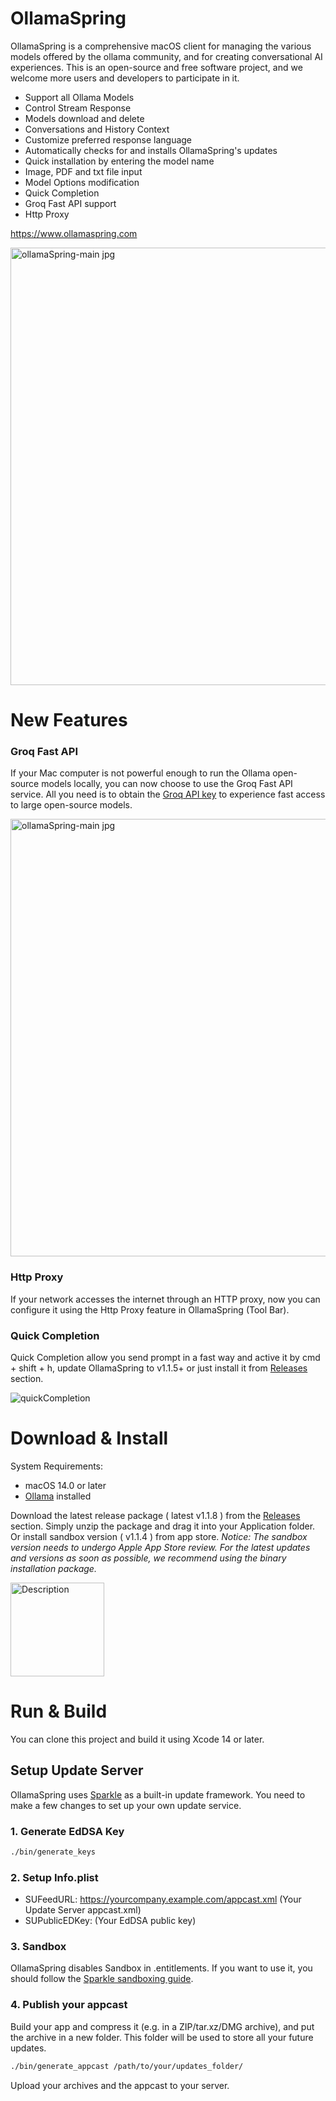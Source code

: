 # OllamaSpring
OllamaSpring is a comprehensive macOS client for managing the various models offered by the ollama community, and for creating conversational AI experiences. This is an open-source and free software project, and we welcome more users and developers to participate in it.

- Support all Ollama Models
- Control Stream Response
- Models download and delete
- Conversations and History Context
- Customize preferred response language
- Automatically checks for and installs OllamaSpring's updates
- Quick installation by entering the model name
- Image, PDF and txt file input
- Model Options modification
- Quick Completion
- Groq Fast API support
- Http Proxy

https://www.ollamaspring.com

<img width="700" alt="ollamaSpring-main jpg" src="https://github.com/CrazyNeil/OllamaSpring/assets/5747549/cd9e01e7-70d4-47c0-a879-55d02f5f1dc2">

# New Features

### Groq Fast API

If your Mac computer is not powerful enough to run the Ollama open-source models locally, you can now choose to use the Groq Fast API service. All you need is to obtain the [Groq API key](https://groq.com) to experience fast access to large open-source models.

<img width="700" alt="ollamaSpring-main jpg" src="https://github.com/user-attachments/assets/1c8f16da-3209-4567-bd3a-b26642c9e1a4">


### Http Proxy 

If your network accesses the internet through an HTTP proxy, now you can configure it using the Http Proxy feature in OllamaSpring (Tool Bar).

### Quick Completion

Quick Completion allow you send prompt in a fast way and active it by cmd + shift + h, update OllamaSpring to v1.1.5+ or just install it from [Releases](https://github.com/CrazyNeil/OllamaSpring/releases) section.

![quickCompletion](https://github.com/user-attachments/assets/0a6109b8-ab0a-454b-b9c8-627a27a43c3d)



# Download & Install

System Requirements:
- macOS 14.0 or later
- [Ollama](https://ollama.com) installed

Download the latest release package ( latest v1.1.8 ) from the [Releases](https://github.com/CrazyNeil/OllamaSpring/releases) section.
Simply unzip the package and drag it into your Application folder. Or install sandbox version ( v1.1.4 ) from app store. _Notice: The sandbox version needs to undergo Apple App Store review. For the latest updates and versions as soon as possible, we recommend using the binary installation package._

<a href="https://apps.apple.com/us/app/ollamaspring/id6502970995">
  <img src="https://github.com/CrazyNeil/OllamaSpring/assets/5747549/a37c4931-9420-431d-a0b7-c2cc0fdc27fe" alt="Description" width="150"/>
</a>

# Run & Build

You can clone this project and build it using Xcode 14 or later.

## Setup Update Server
OllamaSpring uses [Sparkle](https://sparkle-project.org) as a built-in update framework. You need to make a few changes to set up your own update service.

### 1. Generate EdDSA Key

```bash
./bin/generate_keys
```

### 2. Setup Info.plist

- SUFeedURL: https://yourcompany.example.com/appcast.xml (Your Update Server appcast.xml)
- SUPublicEDKey: (Your EdDSA public key)

### 3. Sandbox
OllamaSpring disables Sandbox in .entitlements. If you want to use it, you should follow the [Sparkle sandboxing guide](https://sparkle-project.org/documentation/sandboxing/).

### 4. Publish your appcast

Build your app and compress it (e.g. in a ZIP/tar.xz/DMG archive), and put the archive in a new folder. This folder will be used to store all your future updates.

```bash
./bin/generate_appcast /path/to/your/updates_folder/
```
Upload your archives and the appcast to your server.


